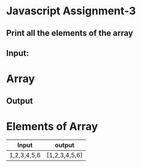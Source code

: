 # Javascript Assignment-3
## Print all the elements of the array

## Input:

# Array

## Output
#  Elements of Array

| Input | output|
| ------ | ------ |
| 1,2,3,4,5,6 | [1,2,3,4,5,6]|
